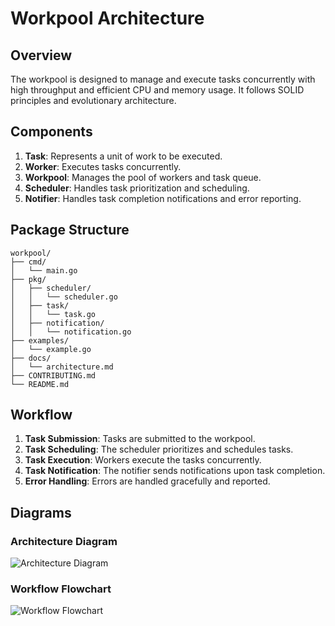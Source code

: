 # Workpool Architecture

## Overview

The workpool is designed to manage and execute tasks concurrently with high throughput and efficient CPU and memory usage. It follows SOLID principles and evolutionary architecture.

## Components

1. **Task**: Represents a unit of work to be executed.
2. **Worker**: Executes tasks concurrently.
3. **Workpool**: Manages the pool of workers and task queue.
4. **Scheduler**: Handles task prioritization and scheduling.
5. **Notifier**: Handles task completion notifications and error reporting.

## Package Structure

```
workpool/
├── cmd/
│   └── main.go
├── pkg/
│   ├── scheduler/
│   │   └── scheduler.go
│   ├── task/
│   │   └── task.go
│   ├── notification/
│   │   └── notification.go
├── examples/
│   └── example.go
├── docs/
│   └── architecture.md
├── CONTRIBUTING.md
└── README.md
```

## Workflow

1. **Task Submission**: Tasks are submitted to the workpool.
2. **Task Scheduling**: The scheduler prioritizes and schedules tasks.
3. **Task Execution**: Workers execute the tasks concurrently.
4. **Task Notification**: The notifier sends notifications upon task completion.
5. **Error Handling**: Errors are handled gracefully and reported.

## Diagrams

### Architecture Diagram

![Architecture Diagram](architecture-diagram.png)

### Workflow Flowchart

![Workflow Flowchart](workflow-flowchart.png)
